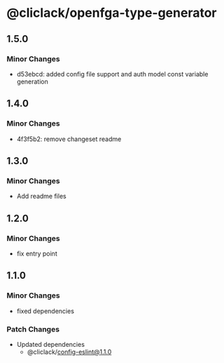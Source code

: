 # @cliclack/openfga-type-generator

## 1.5.0

### Minor Changes

- d53ebcd: added config file support and auth model const variable generation

## 1.4.0

### Minor Changes

- 4f3f5b2: remove changeset readme

## 1.3.0

### Minor Changes

- Add readme files

## 1.2.0

### Minor Changes

- fix entry point

## 1.1.0

### Minor Changes

- fixed dependencies

### Patch Changes

- Updated dependencies
  - @cliclack/config-eslint@1.1.0
